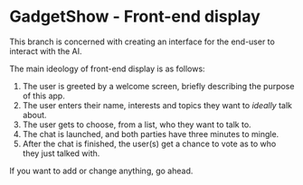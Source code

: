 # GadgetShow - Front-end display

This branch is concerned with creating an interface for the end-user to interact with the AI.

The main ideology of front-end display is as follows:

1. The user is greeted by a welcome screen, briefly describing the purpose of this app.
2. The user enters their name, interests and topics they want to *ideally* talk about.
3. The user gets to choose, from a list, who they want to talk to.
4. The chat is launched, and both parties have three minutes to mingle.
5. After the chat is finished, the user(s) get a chance to vote as to who they just talked with.

If you want to add or change anything, go ahead.
